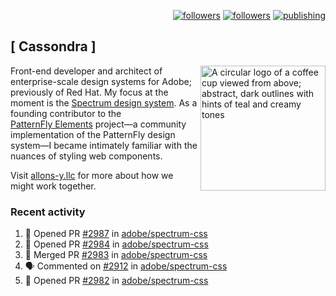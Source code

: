 <p align="right"><a rel="me" href="https://front-end.social/@castastrophe">
    <img alt="followers" title="Follow me on Mastodon" src="https://img.shields.io/mastodon/follow/109297102751309835?domain=https%3A%2F%2Ffront-end.social&label=Follow&logo=mastodon&logoColor=white&style=for-the-badge&labelColor=008080&color=006969"/></a>
  <a href="https://codepen.io/castastrophe/">
    <img alt="followers" title="Follow me on CodePen" src="https://img.shields.io/badge/23-1?color=640464&labelColor=7c007c&style=for-the-badge&logo=codepen&label=Follow"/></a>
<a href="https://castastrophe.medium.com/">
    <img alt="publishing" title="View articles on Medium" src="https://img.shields.io/badge/107-1?color=666&labelColor=444&label=subscribe&logo=medium&logoColor=white&style=for-the-badge"/></a>
</p>

## [&nbsp;Cassondra&nbsp;]

<img align="right" src="https://github-production-user-asset-6210df.s3.amazonaws.com/1840295/253016758-ba468774-1cd3-42c2-8f43-947b5eeb5edf.png" height="200" alt="A circular logo of a coffee cup viewed from above; abstract, dark outlines with hints of teal and creamy tones">

Front-end developer and architect of enterprise-scale design systems for Adobe; previously of Red Hat. My focus at the moment is the [Spectrum design system](https://github.com/adobe/spectrum-css). As a founding contributor to the [PatternFly&nbsp;Elements](https://github.com/patternfly/patternfly-elements) project&mdash;a community implementation of the PatternFly design system&mdash;I became intimately familiar with the nuances of styling web components.

Visit [allons-y.llc](http://allons-y.llc/) for more about how we might work together.

### Recent activity

<!--START_SECTION:activity-->
1. 💪 Opened PR [#2987](https://github.com/adobe/spectrum-css/pull/2987) in [adobe/spectrum-css](https://github.com/adobe/spectrum-css)
2. 💪 Opened PR [#2984](https://github.com/adobe/spectrum-css/pull/2984) in [adobe/spectrum-css](https://github.com/adobe/spectrum-css)
3. 🎉 Merged PR [#2983](https://github.com/adobe/spectrum-css/pull/2983) in [adobe/spectrum-css](https://github.com/adobe/spectrum-css)
4. 🗣 Commented on [#2912](https://github.com/adobe/spectrum-css/pull/2912#issuecomment-2274355333) in [adobe/spectrum-css](https://github.com/adobe/spectrum-css)
5. 💪 Opened PR [#2982](https://github.com/adobe/spectrum-css/pull/2982) in [adobe/spectrum-css](https://github.com/adobe/spectrum-css)
<!--END_SECTION:activity-->
